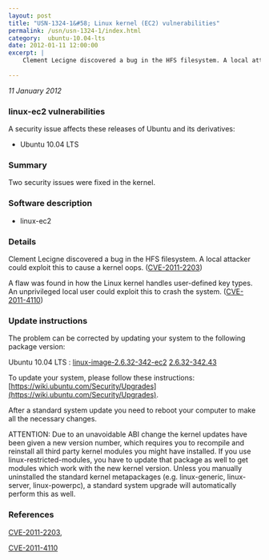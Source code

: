 ```yaml
---
layout: post
title: "USN-1324-1&#58; Linux kernel (EC2) vulnerabilities"
permalink: /usn/usn-1324-1/index.html
category:  ubuntu-10.04-lts
date: 2012-01-11 12:00:00
excerpt: |
    Clement Lecigne discovered a bug in the HFS filesystem. A local attacker could exploit this to cause a kernel oops. ([CVE-2011-2203](http://people.ubuntu.com/~ubuntu-security/cve/CVE-2011-2203))
    
--- 
```

 
 

*11 January 2012*

### linux-ec2 vulnerabilities

A security issue affects these releases of Ubuntu and its derivatives:

* Ubuntu 10.04 LTS

### Summary

Two security issues were fixed in the kernel. 

### Software description

* linux-ec2 

### Details

Clement Lecigne discovered a bug in the HFS filesystem. A local attacker could exploit this to cause a kernel oops. ([CVE-2011-2203](http://people.ubuntu.com/~ubuntu-security/cve/CVE-2011-2203))

A flaw was found in how the Linux kernel handles user-defined key types. An unprivileged local user could exploit this to crash the system. ([CVE-2011-4110](http://people.ubuntu.com/~ubuntu-security/cve/CVE-2011-4110)) 

### Update instructions

The problem can be corrected by updating your system to the following package version:

Ubuntu 10.04 LTS
 : [linux-image-2.6.32-342-ec2](https://launchpad.net/ubuntu/+source/linux-ec2) <span> [2.6.32-342.43](https://launchpad.net/ubuntu/+source/linux-ec2/2.6.32-342.43) </span> 

To update your system, please follow these instructions: [https://wiki.ubuntu.com/Security/Upgrades](https://wiki.ubuntu.com/Security/Upgrades).

After a standard system update you need to reboot your computer to make all the necessary changes.

ATTENTION: Due to an unavoidable ABI change the kernel updates have been given a new version number, which requires you to recompile and reinstall all third party kernel modules you might have installed. If you use linux-restricted-modules, you have to update that package as well to get modules which work with the new kernel version. Unless you manually uninstalled the standard kernel metapackages (e.g. linux-generic, linux-server, linux-powerpc), a standard system upgrade will automatically perform this as well. 

### References

 
 [CVE-2011-2203](http://people.ubuntu.com/~ubuntu-security/cve/CVE-2011-2203), 

 [CVE-2011-4110](http://people.ubuntu.com/~ubuntu-security/cve/CVE-2011-4110)
 


